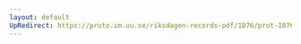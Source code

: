 ```yaml
---
layout: default
UpRedirect: https://pruto.im.uu.se/riksdagen-records-pdf/1876/prot-1876--fk--030/prot-1876--fk--030_042.pdf
---
```

